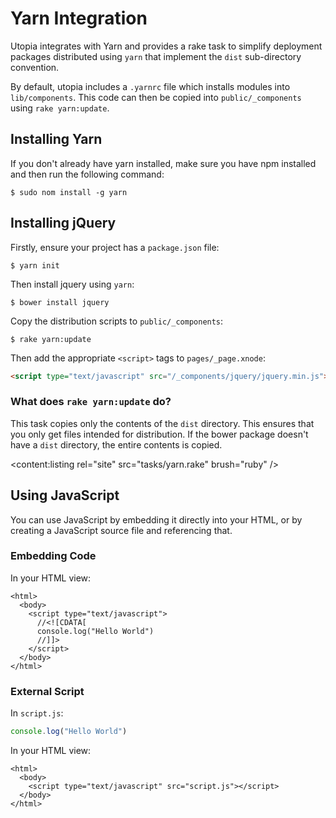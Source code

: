 # Yarn Integration

Utopia integrates with Yarn and provides a rake task to simplify deployment packages distributed using `yarn` that implement the `dist` sub-directory convention.

By default, utopia includes a `.yarnrc` file which installs modules into `lib/components`. This code can then be copied into `public/_components` using `rake yarn:update`.

## Installing Yarn

If you don't already have yarn installed, make sure you have npm installed and then run the following command:

	$ sudo nom install -g yarn

## Installing jQuery

Firstly, ensure your project has a `package.json` file:

	$ yarn init

Then install jquery using `yarn`:

	$ bower install jquery

Copy the distribution scripts to `public/_components`:

	$ rake yarn:update

Then add the appropriate `<script>` tags to `pages/_page.xnode`:

```html
<script type="text/javascript" src="/_components/jquery/jquery.min.js"></script>
```

### What does `rake yarn:update` do?

This task copies only the contents of the `dist` directory. This ensures that you only get files intended for distribution. If the bower package doesn't have a `dist` directory, the entire contents is copied.

<content:listing rel="site" src="tasks/yarn.rake" brush="ruby" />

## Using JavaScript

You can use JavaScript by embedding it directly into your HTML, or by creating a JavaScript source file and referencing that.

### Embedding Code

In your HTML view:

```trenni
<html>
  <body>
    <script type="text/javascript">
      //<![CDATA[
      console.log("Hello World")
      //]]>
    </script>
  </body>
</html>
```

### External Script

In `script.js`:

```javascript
console.log("Hello World")
```

In your HTML view:

```trenni
<html>
  <body>
    <script type="text/javascript" src="script.js"></script>
  </body>
</html>
```